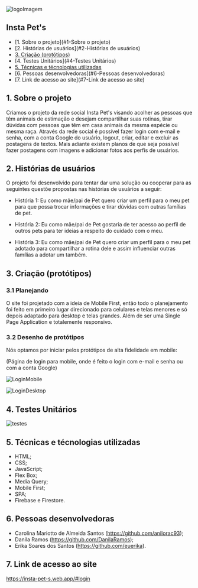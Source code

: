 ![logoImagem](https://user-images.githubusercontent.com/110473504/230805579-b53bce09-5a41-46ae-9ea8-c6496af6b99d.jpeg)

## Insta Pet's

* [1. Sobre o projeto](#1-Sobre o projeto)
* [2. Histórias de usuários](#2-Histórias de usuários)
* [3. Criação (protótipos)](#3-Criação-protótipos)
* [4. Testes Unitários](#4-Testes Unitários)
* [5. Técnicas e técnologias utilizadas](#5-Técnicas-e-técnologias-utilizadas)
* [6. Pessoas desenvolvedoras](#6-Pessoas desenvolvedoras)
* [7. Link de acesso ao site](#7-Link de acesso ao site)

## 1. Sobre o projeto

Criamos o projeto da rede social Insta Pet's visando acolher as pessoas que têm animais de estimação e desejam compartilhar suas rotinas, tirar dúvidas com pessoas que têm em casa animais da mesma espécie ou mesma raça. Através da rede social é possível fazer login com e-mail e senha, com a conta Google do usuário, logout, criar, editar e excluir as postagens de textos.
Mais adiante existem planos de que seja possível fazer postagens com imagens e adicionar fotos aos perfis de usuários.

## 2. Histórias de usuários
O projeto foi desenvolvido para tentar dar uma solução ou cooperar para as seguintes questõe propostas nas histórias de usuários a seguir:

* História 1:
Eu como mãe/pai de Pet quero criar um perfil para o meu pet para que possa trocar informações e tirar dúvidas com outras famílias de pet.

* História 2:
Eu como mãe/pai de Pet gostaria de ter acesso ao perfil de outros pets para ter ideias a respeito do cuidado com o meu.

* História 3:
Eu como mãe/pai de Pet quero criar um perfil para o meu pet adotado para compartilhar a rotina dele e assim influenciar outras famílias a adotar um também.

## 3. Criação (protótipos)

### 3.1 Planejando
O site foi projetado com a ideia de Mobile First, então todo o planejamento foi feito em primeiro lugar direcionado para celulares e telas menores e só depois adaptado para desktop e telas grandes. Além de ser uma Single Page Application e totalemente responsivo.

### 3.2 Desenho de protótipos
Nós optamos por iniciar pelos protótipos de alta fidelidade em mobile:

(Página de login para mobile, onde é feito o login com e-mail e senha ou com a conta Google)

![LoginMobile](https://user-images.githubusercontent.com/110473504/230808361-ec4f0ede-a029-4235-abed-4eb1bcb5a83c.png)

![LoginDesktop](https://user-images.githubusercontent.com/110473504/230809017-eea51017-0aa0-4545-a3cc-03dcb8246156.png)

## 4. Testes Unitários

![testes](https://user-images.githubusercontent.com/110473504/234126171-2a69d91f-dcbd-49f4-96d2-7a75b0b2e3bc.png)

## 5. Técnicas e técnologias utilizadas

* HTML;
* CSS;
* JavaScript;
* Flex Box;
* Media Query;
* Mobile First;
* SPA;
* Firebase e Firestore.

 ## 6. Pessoas desenvolvedoras

 * Carolina Mariotto de Almeida Santos (https://github.com/anilorac93);
 * Danila Ramos (https://github.com/DanilaRamos);
 * Erika Soares dos Santos (https://github.com/euerika).

 ## 7. Link de acesso ao site

https://insta-pet-s.web.app/#login

